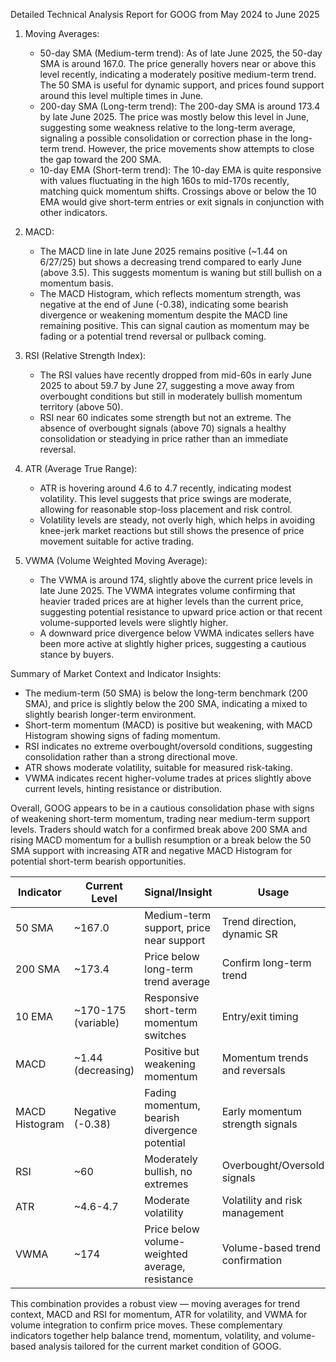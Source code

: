 Detailed Technical Analysis Report for GOOG from May 2024 to June 2025

1. Moving Averages:
   - 50-day SMA (Medium-term trend): As of late June 2025, the 50-day SMA is around 167.0. The price generally hovers near or above this level recently, indicating a moderately positive medium-term trend. The 50 SMA is useful for dynamic support, and prices found support around this level multiple times in June.
   - 200-day SMA (Long-term trend): The 200-day SMA is around 173.4 by late June 2025. The price was mostly below this level in June, suggesting some weakness relative to the long-term average, signaling a possible consolidation or correction phase in the long-term trend. However, the price movements show attempts to close the gap toward the 200 SMA.
   - 10-day EMA (Short-term trend): The 10-day EMA is quite responsive with values fluctuating in the high 160s to mid-170s recently, matching quick momentum shifts. Crossings above or below the 10 EMA would give short-term entries or exit signals in conjunction with other indicators.

2. MACD:
   - The MACD line in late June 2025 remains positive (~1.44 on 6/27/25) but shows a decreasing trend compared to early June (above 3.5). This suggests momentum is waning but still bullish on a momentum basis.
   - The MACD Histogram, which reflects momentum strength, was negative at the end of June (-0.38), indicating some bearish divergence or weakening momentum despite the MACD line remaining positive. This can signal caution as momentum may be fading or a potential trend reversal or pullback coming.

3. RSI (Relative Strength Index):
   - The RSI values have recently dropped from mid-60s in early June 2025 to about 59.7 by June 27, suggesting a move away from overbought conditions but still in moderately bullish momentum territory (above 50). 
   - RSI near 60 indicates some strength but not an extreme. The absence of overbought signals (above 70) signals a healthy consolidation or steadying in price rather than an immediate reversal.

4. ATR (Average True Range):
   - ATR is hovering around 4.6 to 4.7 recently, indicating modest volatility. This level suggests that price swings are moderate, allowing for reasonable stop-loss placement and risk control.
   - Volatility levels are steady, not overly high, which helps in avoiding knee-jerk market reactions but still shows the presence of price movement suitable for active trading.

5. VWMA (Volume Weighted Moving Average):
   - The VWMA is around 174, slightly above the current price levels in late June 2025. The VWMA integrates volume confirming that heavier traded prices are at higher levels than the current price, suggesting potential resistance to upward price action or that recent volume-supported levels were slightly higher.
   - A downward price divergence below VWMA indicates sellers have been more active at slightly higher prices, suggesting a cautious stance by buyers.

Summary of Market Context and Indicator Insights:
- The medium-term (50 SMA) is below the long-term benchmark (200 SMA), and price is slightly below the 200 SMA, indicating a mixed to slightly bearish longer-term environment.
- Short-term momentum (MACD) is positive but weakening, with MACD Histogram showing signs of fading momentum.
- RSI indicates no extreme overbought/oversold conditions, suggesting consolidation rather than a strong directional move.
- ATR shows moderate volatility, suitable for measured risk-taking.
- VWMA indicates recent higher-volume trades at prices slightly above current levels, hinting resistance or distribution.

Overall, GOOG appears to be in a cautious consolidation phase with signs of weakening short-term momentum, trading near medium-term support levels. Traders should watch for a confirmed break above 200 SMA and rising MACD momentum for a bullish resumption or a break below the 50 SMA support with increasing ATR and negative MACD Histogram for potential short-term bearish opportunities.

| Indicator        | Current Level            | Signal/Insight                                    | Usage                           |
|------------------|-------------------------|--------------------------------------------------|--------------------------------|
| 50 SMA           | ~167.0                  | Medium-term support, price near support          | Trend direction, dynamic SR     |
| 200 SMA          | ~173.4                  | Price below long-term trend average               | Confirm long-term trend         |
| 10 EMA           | ~170-175 (variable)     | Responsive short-term momentum switches           | Entry/exit timing               |
| MACD             | ~1.44 (decreasing)      | Positive but weakening momentum                    | Momentum trends and reversals  |
| MACD Histogram   | Negative (-0.38)        | Fading momentum, bearish divergence potential     | Early momentum strength signals|
| RSI              | ~60                     | Moderately bullish, no extremes                    | Overbought/Oversold signals    |
| ATR              | ~4.6-4.7                | Moderate volatility                                | Volatility and risk management |
| VWMA             | ~174                    | Price below volume-weighted average, resistance  | Volume-based trend confirmation|

This combination provides a robust view — moving averages for trend context, MACD and RSI for momentum, ATR for volatility, and VWMA for volume integration to confirm price moves. These complementary indicators together help balance trend, momentum, volatility, and volume-based analysis tailored for the current market condition of GOOG.